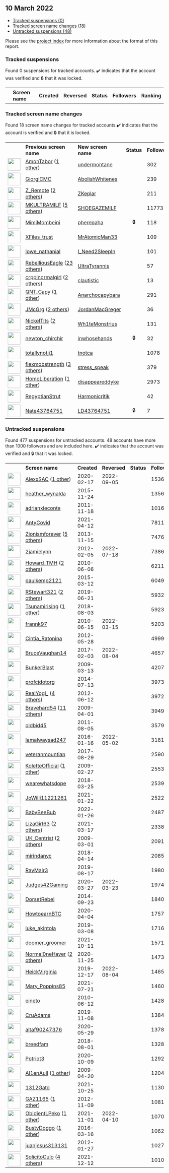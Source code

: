 ## 10 March 2022

* [Tracked suspensions (0)](#tracked-suspensions)
* [Tracked screen name changes (18)](#tracked-screen-name-changes)
* [Untracked suspensions (48)](#untracked-suspensions)

Please see the [project index](https://github.com/travisbrown/twitter-watch) for more information about the format of this report.

### Tracked suspensions

Found 0 suspensions for tracked accounts.
  ✔️ indicates that the account was verified and 🔒 that it was locked.

<table>
    <tr>
        <th></th>
        <th align="left">Screen name</th>
        <th align="left">Created</th>
        <th align="left">Reversed</th>
        <th align="left">Status</th>
        <th align="left">Followers</th>
        <th align="left">Ranking</th></tr>
    </tr></table>

### Tracked screen name changes

Found 18 screen name changes for tracked accounts.✔️ indicates that the account is verified and 🔒 that it is locked.

<table>
    <tr>
        <th></th>
        <th align="left">Previous screen name</th>
        <th align="left">New screen name</th>
        <th align="left">Status</th>
        <th align="left">Followers</th>
        <th align="left">Ranking</th></tr>
    </tr>
        <tr>
            <td><a href="https://twitter.com/intent/user?user_id=912150298889617408">
                <img src="https://pbs.twimg.com/profile_images/1506518226255110146/OyXsd47o_normal.jpg" width="40px" height="40px" align="center"/></a>
            </td>
            <td>
                <a href="https://twitter.com/AmonTabor">AmonTabor</a>&nbsp;(<a href="https://api.memory.lol/v1/tw/id/912150298889617408">1 other</a>)&nbsp;</td>
            <td>
                <a href="https://twitter.com/undermontane">undermontane</a>
            </td>
            <td align="center"></td>
            <td>302</td>
            <td>2954</td>
        </tr>
        <tr>
            <td><a href="https://twitter.com/intent/user?user_id=874852143123099648">
                <img src="https://pbs.twimg.com/profile_images/1501747232768344066/ZxyN-bGx_normal.jpg" width="40px" height="40px" align="center"/></a>
            </td>
            <td>
                <a href="https://twitter.com/GiorgiCMC">GiorgiCMC</a></td>
            <td>
                <a href="https://twitter.com/AbolishWhitenes">AbolishWhitenes</a>
            </td>
            <td align="center"></td>
            <td>239</td>
            <td>7436</td>
        </tr>
        <tr>
            <td><a href="https://twitter.com/intent/user?user_id=1332889311885348865">
                <img src="https://pbs.twimg.com/profile_images/1584641703960608769/OBNtKNjK_normal.jpg" width="40px" height="40px" align="center"/></a>
            </td>
            <td>
                <a href="https://twitter.com/Z_Remote">Z_Remote</a>&nbsp;(<a href="https://api.memory.lol/v1/tw/id/1332889311885348865">2 others</a>)&nbsp;</td>
            <td>
                <a href="https://twitter.com/ZKeplar">ZKeplar</a>
            </td>
            <td align="center"></td>
            <td>211</td>
            <td>15987</td>
        </tr>
        <tr>
            <td><a href="https://twitter.com/intent/user?user_id=1049751249065832448">
                <img src="https://pbs.twimg.com/profile_images/1501738325274681345/RkcHAm13_normal.jpg" width="40px" height="40px" align="center"/></a>
            </td>
            <td>
                <a href="https://twitter.com/MKULTRAMILF">MKULTRAMILF</a>&nbsp;(<a href="https://api.memory.lol/v1/tw/id/1049751249065832448">5 others</a>)&nbsp;</td>
            <td>
                <a href="https://twitter.com/SHOEGAZEMlLF">SHOEGAZEMlLF</a>
            </td>
            <td align="center"></td>
            <td>11773</td>
            <td>17630</td>
        </tr>
        <tr>
            <td><a href="https://twitter.com/intent/user?user_id=1500891349326786563">
                <img src="https://pbs.twimg.com/profile_images/1501739020337901568/lWce3KhU_normal.jpg" width="40px" height="40px" align="center"/></a>
            </td>
            <td>
                <a href="https://twitter.com/MimiMombeini">MimiMombeini</a></td>
            <td>
                <a href="https://twitter.com/pherepaha">pherepaha</a>
            </td>
            <td align="center">🔒</td>
            <td>118</td>
            <td>22252</td>
        </tr>
        <tr>
            <td><a href="https://twitter.com/intent/user?user_id=1467126846735200259">
                <img src="https://pbs.twimg.com/profile_images/1475607960256667648/GOnzmqX1_normal.jpg" width="40px" height="40px" align="center"/></a>
            </td>
            <td>
                <a href="https://twitter.com/XFiles_trust">XFiles_trust</a></td>
            <td>
                <a href="https://twitter.com/MrAtomicMan33">MrAtomicMan33</a>
            </td>
            <td align="center"></td>
            <td>109</td>
            <td>25003</td>
        </tr>
        <tr>
            <td><a href="https://twitter.com/intent/user?user_id=1333888593761341442">
                <img src="https://pbs.twimg.com/profile_images/1524855743106670592/mgtQlIVN_normal.jpg" width="40px" height="40px" align="center"/></a>
            </td>
            <td>
                <a href="https://twitter.com/lowe_nathanial">lowe_nathanial</a></td>
            <td>
                <a href="https://twitter.com/I_Need2SleepIn">I_Need2SleepIn</a>
            </td>
            <td align="center"></td>
            <td>101</td>
            <td>26308</td>
        </tr>
        <tr>
            <td><a href="https://twitter.com/intent/user?user_id=1458167441918513155">
                <img src="https://pbs.twimg.com/profile_images/1501633628987543552/1fXQ9VWX_normal.jpg" width="40px" height="40px" align="center"/></a>
            </td>
            <td>
                <a href="https://twitter.com/RebelliousEagle">RebelliousEagle</a>&nbsp;(<a href="https://api.memory.lol/v1/tw/id/1458167441918513155">23 others</a>)&nbsp;</td>
            <td>
                <a href="https://twitter.com/UltraTyrannis">UltraTyrannis</a>
            </td>
            <td align="center"></td>
            <td>57</td>
            <td>26706</td>
        </tr>
        <tr>
            <td><a href="https://twitter.com/intent/user?user_id=1308492319423893512">
                <img src="https://pbs.twimg.com/profile_images/1501853708405166081/T-2zL2A-_normal.jpg" width="40px" height="40px" align="center"/></a>
            </td>
            <td>
                <a href="https://twitter.com/crpplnormalgirl">crpplnormalgirl</a>&nbsp;(<a href="https://api.memory.lol/v1/tw/id/1308492319423893512">2 others</a>)&nbsp;</td>
            <td>
                <a href="https://twitter.com/clautistic">clautistic</a>
            </td>
            <td align="center"></td>
            <td>13</td>
            <td>32851</td>
        </tr>
        <tr>
            <td><a href="https://twitter.com/intent/user?user_id=147989612">
                <img src="https://pbs.twimg.com/profile_images/1543243128915861507/QQhrgSQa_normal.jpg" width="40px" height="40px" align="center"/></a>
            </td>
            <td>
                <a href="https://twitter.com/QNT_Capy">QNT_Capy</a>&nbsp;(<a href="https://api.memory.lol/v1/tw/id/147989612">1 other</a>)&nbsp;</td>
            <td>
                <a href="https://twitter.com/Anarchocapybara">Anarchocapybara</a>
            </td>
            <td align="center"></td>
            <td>291</td>
            <td>35727</td>
        </tr>
        <tr>
            <td><a href="https://twitter.com/intent/user?user_id=1126340448237187072">
                <img src="https://pbs.twimg.com/profile_images/1467281877945892865/KM-1Dw4V_normal.jpg" width="40px" height="40px" align="center"/></a>
            </td>
            <td>
                <a href="https://twitter.com/JMcGrg">JMcGrg</a>&nbsp;(<a href="https://api.memory.lol/v1/tw/id/1126340448237187072">2 others</a>)&nbsp;</td>
            <td>
                <a href="https://twitter.com/JordanMacGreger">JordanMacGreger</a>
            </td>
            <td align="center"></td>
            <td>36</td>
            <td>54362</td>
        </tr>
        <tr>
            <td><a href="https://twitter.com/intent/user?user_id=1105089241992912896">
                <img src="https://pbs.twimg.com/profile_images/1339201951297400834/DgJWGEft_normal.jpg" width="40px" height="40px" align="center"/></a>
            </td>
            <td>
                <a href="https://twitter.com/NickelTits">NickelTits</a>&nbsp;(<a href="https://api.memory.lol/v1/tw/id/1105089241992912896">2 others</a>)&nbsp;</td>
            <td>
                <a href="https://twitter.com/Wh1teMonstrius">Wh1teMonstrius</a>
            </td>
            <td align="center"></td>
            <td>131</td>
            <td>86485</td>
        </tr>
        <tr>
            <td><a href="https://twitter.com/intent/user?user_id=1179817962590609408">
                <img src="https://pbs.twimg.com/profile_images/1540053648268529664/6FQfgKqI_normal.jpg" width="40px" height="40px" align="center"/></a>
            </td>
            <td>
                <a href="https://twitter.com/newton_chirchir">newton_chirchir</a></td>
            <td>
                <a href="https://twitter.com/inwhosehands">inwhosehands</a>
            </td>
            <td align="center">🔒</td>
            <td>32</td>
            <td>89347</td>
        </tr>
        <tr>
            <td><a href="https://twitter.com/intent/user?user_id=1332066826289811456">
                <img src="https://pbs.twimg.com/profile_images/1527447149344088078/RfGTdfhL_normal.jpg" width="40px" height="40px" align="center"/></a>
            </td>
            <td>
                <a href="https://twitter.com/totallynotjj1">totallynotjj1</a></td>
            <td>
                <a href="https://twitter.com/tnotca">tnotca</a>
            </td>
            <td align="center"></td>
            <td>1078</td>
            <td>94647</td>
        </tr>
        <tr>
            <td><a href="https://twitter.com/intent/user?user_id=1172502225454862347">
                <img src="https://pbs.twimg.com/profile_images/1450407068721111041/-6vschGV_normal.jpg" width="40px" height="40px" align="center"/></a>
            </td>
            <td>
                <a href="https://twitter.com/flexmobstrength">flexmobstrength</a>&nbsp;(<a href="https://api.memory.lol/v1/tw/id/1172502225454862347">3 others</a>)&nbsp;</td>
            <td>
                <a href="https://twitter.com/stress_speak">stress_speak</a>
            </td>
            <td align="center"></td>
            <td>379</td>
            <td>95685</td>
        </tr>
        <tr>
            <td><a href="https://twitter.com/intent/user?user_id=821093022507134981">
                <img src="https://pbs.twimg.com/profile_images/1501787378909863945/8o0TF3cp_normal.jpg" width="40px" height="40px" align="center"/></a>
            </td>
            <td>
                <a href="https://twitter.com/HomoLiberation">HomoLiberation</a>&nbsp;(<a href="https://api.memory.lol/v1/tw/id/821093022507134981">1 other</a>)&nbsp;</td>
            <td>
                <a href="https://twitter.com/disappeareddyke">disappeareddyke</a>
            </td>
            <td align="center"></td>
            <td>2973</td>
            <td>95819</td>
        </tr>
        <tr>
            <td><a href="https://twitter.com/intent/user?user_id=1096938935387852801">
                <img src="https://pbs.twimg.com/profile_images/1102303970910003201/MqJhtrjO_normal.png" width="40px" height="40px" align="center"/></a>
            </td>
            <td>
                <a href="https://twitter.com/RegyptianStrut">RegyptianStrut</a></td>
            <td>
                <a href="https://twitter.com/Harmonicritik">Harmonicritik</a>
            </td>
            <td align="center"></td>
            <td>42</td>
            <td>95845</td>
        </tr>
        <tr>
            <td><a href="https://twitter.com/intent/user?user_id=1347730095541157891">
                <img src="https://abs.twimg.com/sticky/default_profile_images/default_profile_normal.png" width="40px" height="40px" align="center"/></a>
            </td>
            <td>
                <a href="https://twitter.com/Nate43764751">Nate43764751</a></td>
            <td>
                <a href="https://twitter.com/LD43764751">LD43764751</a>
            </td>
            <td align="center">🔒</td>
            <td>7</td>
            <td>97751</td>
        </tr></table>


### Untracked suspensions

Found 477 suspensions for untracked accounts.
48 accounts have more than 1000 followers and are included here.
  ✔️ indicates that the account was verified and 🔒 that it was locked.

<table>
    <tr>
        <th></th>
        <th align="left">Screen name</th>
        <th align="left">Created</th>
        <th align="left">Reversed</th>
        <th align="left">Status</th>
        <th align="left">Followers</th>
    </tr>
        <tr>
            <td><a href="https://twitter.com/intent/user?user_id=1229492564975329282">
                <img src="https://pbs.twimg.com/profile_images/1567681114726080514/pfDEZZ6Y_normal.png" width="40px" height="40px" align="center"/></a>
            </td>
            <td>
                <a href="https://twitter.com/AlexxSAC">AlexxSAC</a>&nbsp;(<a href="https://api.memory.lol/v1/tw/id/1229492564975329282">1 other</a>)&nbsp;</td>
            <td>2020-02-17</td>
            <td>2022-09-05</td>
            <td align="center"></td>
            <td>153678</td>
        </tr>
        <tr>
            <td><a href="https://twitter.com/intent/user?user_id=4347934632">
                <img src="https://pbs.twimg.com/profile_images/1490896318641836033/GJ03Qtug_normal.jpg" width="40px" height="40px" align="center"/></a>
            </td>
            <td>
                <a href="https://twitter.com/heather_wynalda">heather_wynalda</a></td>
            <td>2015-11-24</td>
            <td></td>
            <td align="center"></td>
            <td>13565</td>
        </tr>
        <tr>
            <td><a href="https://twitter.com/intent/user?user_id=415231233">
                <img src="https://pbs.twimg.com/profile_images/1167915653149257730/XIMEcPRy_normal.jpg" width="40px" height="40px" align="center"/></a>
            </td>
            <td>
                <a href="https://twitter.com/adrianxleconte">adrianxleconte</a></td>
            <td>2011-11-18</td>
            <td></td>
            <td align="center"></td>
            <td>10160</td>
        </tr>
        <tr>
            <td><a href="https://twitter.com/intent/user?user_id=1381727644740423680">
                <img src="https://pbs.twimg.com/profile_images/1381729057021247501/ZV5elZS1_normal.jpg" width="40px" height="40px" align="center"/></a>
            </td>
            <td>
                <a href="https://twitter.com/AntyCovid">AntyCovid</a></td>
            <td>2021-04-12</td>
            <td></td>
            <td align="center"></td>
            <td>7811</td>
        </tr>
        <tr>
            <td><a href="https://twitter.com/intent/user?user_id=2196785094">
                <img src="https://pbs.twimg.com/profile_images/1396122584308011009/9NodyZKK_normal.jpg" width="40px" height="40px" align="center"/></a>
            </td>
            <td>
                <a href="https://twitter.com/Zionismforever">Zionismforever</a>&nbsp;(<a href="https://api.memory.lol/v1/tw/id/2196785094">5 others</a>)&nbsp;</td>
            <td>2013-11-15</td>
            <td></td>
            <td align="center"></td>
            <td>7476</td>
        </tr>
        <tr>
            <td><a href="https://twitter.com/intent/user?user_id=483399978">
                <img src="https://pbs.twimg.com/profile_images/1440241384733114378/x6v3mlbt_normal.jpg" width="40px" height="40px" align="center"/></a>
            </td>
            <td>
                <a href="https://twitter.com/2jamielynn">2jamielynn</a></td>
            <td>2012-02-05</td>
            <td>2022-07-18</td>
            <td align="center"></td>
            <td>7386</td>
        </tr>
        <tr>
            <td><a href="https://twitter.com/intent/user?user_id=152790127">
                <img src="https://pbs.twimg.com/profile_images/1482353451308830723/6G5UNOL7_normal.jpg" width="40px" height="40px" align="center"/></a>
            </td>
            <td>
                <a href="https://twitter.com/Howard_TMH">Howard_TMH</a>&nbsp;(<a href="https://api.memory.lol/v1/tw/id/152790127">2 others</a>)&nbsp;</td>
            <td>2010-06-06</td>
            <td></td>
            <td align="center"></td>
            <td>6211</td>
        </tr>
        <tr>
            <td><a href="https://twitter.com/intent/user?user_id=3088970121">
                <img src="https://pbs.twimg.com/profile_images/884467767558197249/2t3cxufS_normal.jpg" width="40px" height="40px" align="center"/></a>
            </td>
            <td>
                <a href="https://twitter.com/paulkemp2121">paulkemp2121</a></td>
            <td>2015-03-12</td>
            <td></td>
            <td align="center"></td>
            <td>6049</td>
        </tr>
        <tr>
            <td><a href="https://twitter.com/intent/user?user_id=1142179070203109377">
                <img src="https://pbs.twimg.com/profile_images/1488015011624718336/y8w-wVfA_normal.jpg" width="40px" height="40px" align="center"/></a>
            </td>
            <td>
                <a href="https://twitter.com/RStewart321">RStewart321</a>&nbsp;(<a href="https://api.memory.lol/v1/tw/id/1142179070203109377">2 others</a>)&nbsp;</td>
            <td>2019-06-21</td>
            <td></td>
            <td align="center"></td>
            <td>5932</td>
        </tr>
        <tr>
            <td><a href="https://twitter.com/intent/user?user_id=1025196284066627584">
                <img src="https://pbs.twimg.com/profile_images/1455124268509958147/wAzCxBHc_normal.jpg" width="40px" height="40px" align="center"/></a>
            </td>
            <td>
                <a href="https://twitter.com/Tsunamirising">Tsunamirising</a>&nbsp;(<a href="https://api.memory.lol/v1/tw/id/1025196284066627584">1 other</a>)&nbsp;</td>
            <td>2018-08-03</td>
            <td></td>
            <td align="center"></td>
            <td>5923</td>
        </tr>
        <tr>
            <td><a href="https://twitter.com/intent/user?user_id=155863001">
                <img src="https://pbs.twimg.com/profile_images/1510418560388108295/lYfsmXy-_normal.jpg" width="40px" height="40px" align="center"/></a>
            </td>
            <td>
                <a href="https://twitter.com/frannk97">frannk97</a></td>
            <td>2010-06-15</td>
            <td>2022-03-15</td>
            <td align="center"></td>
            <td>5203</td>
        </tr>
        <tr>
            <td><a href="https://twitter.com/intent/user?user_id=592936291">
                <img src="https://pbs.twimg.com/profile_images/1497403494516465667/rCct_24V_normal.jpg" width="40px" height="40px" align="center"/></a>
            </td>
            <td>
                <a href="https://twitter.com/Cintia_Ratonina">Cintia_Ratonina</a></td>
            <td>2012-05-28</td>
            <td></td>
            <td align="center"></td>
            <td>4999</td>
        </tr>
        <tr>
            <td><a href="https://twitter.com/intent/user?user_id=827606368219779079">
                <img src="https://pbs.twimg.com/profile_images/915777338863968256/zcZndEUf_normal.jpg" width="40px" height="40px" align="center"/></a>
            </td>
            <td>
                <a href="https://twitter.com/BruceVaughan14">BruceVaughan14</a></td>
            <td>2017-02-03</td>
            <td>2022-08-04</td>
            <td align="center"></td>
            <td>4657</td>
        </tr>
        <tr>
            <td><a href="https://twitter.com/intent/user?user_id=24190527">
                <img src="https://pbs.twimg.com/profile_images/1462283083/IMAG0128_normal.jpg" width="40px" height="40px" align="center"/></a>
            </td>
            <td>
                <a href="https://twitter.com/BunkerBlast">BunkerBlast</a></td>
            <td>2009-03-13</td>
            <td></td>
            <td align="center"></td>
            <td>4207</td>
        </tr>
        <tr>
            <td><a href="https://twitter.com/intent/user?user_id=2639894142">
                <img src="https://pbs.twimg.com/profile_images/934748820793049088/LeFXrjiJ_normal.jpg" width="40px" height="40px" align="center"/></a>
            </td>
            <td>
                <a href="https://twitter.com/profcjdotorg">profcjdotorg</a></td>
            <td>2014-07-13</td>
            <td></td>
            <td align="center"></td>
            <td>3973</td>
        </tr>
        <tr>
            <td><a href="https://twitter.com/intent/user?user_id=606325703">
                <img src="https://pbs.twimg.com/profile_images/1427281848552476680/XZTuD8Km_normal.jpg" width="40px" height="40px" align="center"/></a>
            </td>
            <td>
                <a href="https://twitter.com/RealYogi_">RealYogi_</a>&nbsp;(<a href="https://api.memory.lol/v1/tw/id/606325703">4 others</a>)&nbsp;</td>
            <td>2012-06-12</td>
            <td></td>
            <td align="center"></td>
            <td>3972</td>
        </tr>
        <tr>
            <td><a href="https://twitter.com/intent/user?user_id=28107703">
                <img src="https://pbs.twimg.com/profile_images/1496151609801379842/Q12jcNxS_normal.jpg" width="40px" height="40px" align="center"/></a>
            </td>
            <td>
                <a href="https://twitter.com/Bravehard54">Bravehard54</a>&nbsp;(<a href="https://api.memory.lol/v1/tw/id/28107703">11 others</a>)&nbsp;</td>
            <td>2009-04-01</td>
            <td></td>
            <td align="center"></td>
            <td>3949</td>
        </tr>
        <tr>
            <td><a href="https://twitter.com/intent/user?user_id=349049168">
                <img src="https://pbs.twimg.com/profile_images/3641381381/597e6e61b7dcc9b8b2056e25c1dea16d_normal.jpeg" width="40px" height="40px" align="center"/></a>
            </td>
            <td>
                <a href="https://twitter.com/oldbid45">oldbid45</a></td>
            <td>2011-08-05</td>
            <td></td>
            <td align="center"></td>
            <td>3579</td>
        </tr>
        <tr>
            <td><a href="https://twitter.com/intent/user?user_id=4819604715">
                <img src="https://pbs.twimg.com/profile_images/1492575581455671305/ieGa2Mo4_normal.jpg" width="40px" height="40px" align="center"/></a>
            </td>
            <td>
                <a href="https://twitter.com/Iamalwaysad247">Iamalwaysad247</a></td>
            <td>2016-01-16</td>
            <td>2022-05-02</td>
            <td align="center"></td>
            <td>3181</td>
        </tr>
        <tr>
            <td><a href="https://twitter.com/intent/user?user_id=902347219780517888">
                <img src="https://pbs.twimg.com/profile_images/938193095580983296/6jo-eme3_normal.jpg" width="40px" height="40px" align="center"/></a>
            </td>
            <td>
                <a href="https://twitter.com/veteranmountian">veteranmountian</a></td>
            <td>2017-08-29</td>
            <td></td>
            <td align="center"></td>
            <td>2590</td>
        </tr>
        <tr>
            <td><a href="https://twitter.com/intent/user?user_id=22181962">
                <img src="https://pbs.twimg.com/profile_images/1477424191473430535/b3APkoOs_normal.jpg" width="40px" height="40px" align="center"/></a>
            </td>
            <td>
                <a href="https://twitter.com/KoletteOfficial">KoletteOfficial</a>&nbsp;(<a href="https://api.memory.lol/v1/tw/id/22181962">1 other</a>)&nbsp;</td>
            <td>2009-02-27</td>
            <td></td>
            <td align="center"></td>
            <td>2553</td>
        </tr>
        <tr>
            <td><a href="https://twitter.com/intent/user?user_id=977708337386045440">
                <img src="https://pbs.twimg.com/profile_images/1417487675553206286/HkjzVbIZ_normal.jpg" width="40px" height="40px" align="center"/></a>
            </td>
            <td>
                <a href="https://twitter.com/wearewhatsdope">wearewhatsdope</a></td>
            <td>2018-03-25</td>
            <td></td>
            <td align="center"></td>
            <td>2539</td>
        </tr>
        <tr>
            <td><a href="https://twitter.com/intent/user?user_id=1352458067976269825">
                <img src="https://pbs.twimg.com/profile_images/1415498120054677506/0Wxr6503_normal.jpg" width="40px" height="40px" align="center"/></a>
            </td>
            <td>
                <a href="https://twitter.com/JoWilli11221261">JoWilli11221261</a></td>
            <td>2021-01-22</td>
            <td></td>
            <td align="center"></td>
            <td>2522</td>
        </tr>
        <tr>
            <td><a href="https://twitter.com/intent/user?user_id=1486152639087845379">
                <img src="https://pbs.twimg.com/profile_images/1492273766260424713/d_aGkxH2_normal.jpg" width="40px" height="40px" align="center"/></a>
            </td>
            <td>
                <a href="https://twitter.com/BabyBeeBub">BabyBeeBub</a></td>
            <td>2022-01-26</td>
            <td></td>
            <td align="center"></td>
            <td>2487</td>
        </tr>
        <tr>
            <td><a href="https://twitter.com/intent/user?user_id=1372244632508186626">
                <img src="https://pbs.twimg.com/profile_images/1373151406492942337/PWqeYNKX_normal.jpg" width="40px" height="40px" align="center"/></a>
            </td>
            <td>
                <a href="https://twitter.com/LizaGirl63">LizaGirl63</a>&nbsp;(<a href="https://api.memory.lol/v1/tw/id/1372244632508186626">2 others</a>)&nbsp;</td>
            <td>2021-03-17</td>
            <td></td>
            <td align="center"></td>
            <td>2338</td>
        </tr>
        <tr>
            <td><a href="https://twitter.com/intent/user?user_id=22389018">
                <img src="https://pbs.twimg.com/profile_images/1496982954186350592/kg3swVui_normal.jpg" width="40px" height="40px" align="center"/></a>
            </td>
            <td>
                <a href="https://twitter.com/UK_Centrist">UK_Centrist</a>&nbsp;(<a href="https://api.memory.lol/v1/tw/id/22389018">2 others</a>)&nbsp;</td>
            <td>2009-03-01</td>
            <td></td>
            <td align="center"></td>
            <td>2091</td>
        </tr>
        <tr>
            <td><a href="https://twitter.com/intent/user?user_id=984963921248489473">
                <img src="https://pbs.twimg.com/profile_images/1073057916138217472/pwqg6Frm_normal.jpg" width="40px" height="40px" align="center"/></a>
            </td>
            <td>
                <a href="https://twitter.com/mirindanyc">mirindanyc</a></td>
            <td>2018-04-14</td>
            <td></td>
            <td align="center"></td>
            <td>2085</td>
        </tr>
        <tr>
            <td><a href="https://twitter.com/intent/user?user_id=1162848526029795329">
                <img src="https://pbs.twimg.com/profile_images/1165373874026033152/IsSzmnAM_normal.jpg" width="40px" height="40px" align="center"/></a>
            </td>
            <td>
                <a href="https://twitter.com/RayMair3">RayMair3</a></td>
            <td>2019-08-17</td>
            <td></td>
            <td align="center"></td>
            <td>1980</td>
        </tr>
        <tr>
            <td><a href="https://twitter.com/intent/user?user_id=1243383868125634566">
                <img src="https://pbs.twimg.com/profile_images/1477386833180954631/R1g7q_xG_normal.jpg" width="40px" height="40px" align="center"/></a>
            </td>
            <td>
                <a href="https://twitter.com/Judges42Gaming">Judges42Gaming</a></td>
            <td>2020-03-27</td>
            <td>2022-03-23</td>
            <td align="center"></td>
            <td>1974</td>
        </tr>
        <tr>
            <td><a href="https://twitter.com/intent/user?user_id=2828337932">
                <img src="https://pbs.twimg.com/profile_images/1340703634179448842/QnGdtL3g_normal.jpg" width="40px" height="40px" align="center"/></a>
            </td>
            <td>
                <a href="https://twitter.com/DorsetRebel">DorsetRebel</a></td>
            <td>2014-09-23</td>
            <td></td>
            <td align="center"></td>
            <td>1840</td>
        </tr>
        <tr>
            <td><a href="https://twitter.com/intent/user?user_id=1246481682846191616">
                <img src="https://pbs.twimg.com/profile_images/1246482649650094080/6vtB75pn_normal.jpg" width="40px" height="40px" align="center"/></a>
            </td>
            <td>
                <a href="https://twitter.com/HowtoearnBTC">HowtoearnBTC</a></td>
            <td>2020-04-04</td>
            <td></td>
            <td align="center"></td>
            <td>1757</td>
        </tr>
        <tr>
            <td><a href="https://twitter.com/intent/user?user_id=1104010016170930178">
                <img src="https://pbs.twimg.com/profile_images/1496538971106680832/4vR3dWvp_normal.jpg" width="40px" height="40px" align="center"/></a>
            </td>
            <td>
                <a href="https://twitter.com/luke_akintola">luke_akintola</a></td>
            <td>2019-03-08</td>
            <td></td>
            <td align="center"></td>
            <td>1716</td>
        </tr>
        <tr>
            <td><a href="https://twitter.com/intent/user?user_id=1447625154083893254">
                <img src="https://pbs.twimg.com/profile_images/1447625725281030154/-Kd47zoC_normal.jpg" width="40px" height="40px" align="center"/></a>
            </td>
            <td>
                <a href="https://twitter.com/doomer_groomer">doomer_groomer</a></td>
            <td>2021-10-11</td>
            <td></td>
            <td align="center"></td>
            <td>1571</td>
        </tr>
        <tr>
            <td><a href="https://twitter.com/intent/user?user_id=1331726765941723136">
                <img src="https://pbs.twimg.com/profile_images/1466910068801163267/RHuAr7IU_normal.jpg" width="40px" height="40px" align="center"/></a>
            </td>
            <td>
                <a href="https://twitter.com/Normal0neHaver">Normal0neHaver</a>&nbsp;(<a href="https://api.memory.lol/v1/tw/id/1331726765941723136">2 others</a>)&nbsp;</td>
            <td>2020-11-25</td>
            <td></td>
            <td align="center"></td>
            <td>1473</td>
        </tr>
        <tr>
            <td><a href="https://twitter.com/intent/user?user_id=1206797865768624128">
                <img src="https://pbs.twimg.com/profile_images/1463315133292285954/b6ZelM5R_normal.jpg" width="40px" height="40px" align="center"/></a>
            </td>
            <td>
                <a href="https://twitter.com/HeickVirginia">HeickVirginia</a></td>
            <td>2019-12-17</td>
            <td>2022-08-04</td>
            <td align="center"></td>
            <td>1465</td>
        </tr>
        <tr>
            <td><a href="https://twitter.com/intent/user?user_id=1417827418363072512">
                <img src="https://pbs.twimg.com/profile_images/1417828028453896197/nc8brqKU_normal.jpg" width="40px" height="40px" align="center"/></a>
            </td>
            <td>
                <a href="https://twitter.com/Mary_Poppins85">Mary_Poppins85</a></td>
            <td>2021-07-21</td>
            <td></td>
            <td align="center"></td>
            <td>1460</td>
        </tr>
        <tr>
            <td><a href="https://twitter.com/intent/user?user_id=154755480">
                <img src="https://pbs.twimg.com/profile_images/1491993291663024130/F6dbAUWW_normal.jpg" width="40px" height="40px" align="center"/></a>
            </td>
            <td>
                <a href="https://twitter.com/eineto">eineto</a></td>
            <td>2010-06-12</td>
            <td></td>
            <td align="center"></td>
            <td>1428</td>
        </tr>
        <tr>
            <td><a href="https://twitter.com/intent/user?user_id=1192870216901857280">
                <img src="https://pbs.twimg.com/profile_images/1192870366252683265/5gxHP6V7_normal.png" width="40px" height="40px" align="center"/></a>
            </td>
            <td>
                <a href="https://twitter.com/CruAdams">CruAdams</a></td>
            <td>2019-11-08</td>
            <td></td>
            <td align="center"></td>
            <td>1384</td>
        </tr>
        <tr>
            <td><a href="https://twitter.com/intent/user?user_id=1266362782305271810">
                <img src="https://pbs.twimg.com/profile_images/1350181227588947970/DUNquNCF_normal.jpg" width="40px" height="40px" align="center"/></a>
            </td>
            <td>
                <a href="https://twitter.com/altaf90247376">altaf90247376</a></td>
            <td>2020-05-29</td>
            <td></td>
            <td align="center"></td>
            <td>1378</td>
        </tr>
        <tr>
            <td><a href="https://twitter.com/intent/user?user_id=1024470072977321984">
                <img src="https://pbs.twimg.com/profile_images/1357300956283760641/11dHGvSK_normal.jpg" width="40px" height="40px" align="center"/></a>
            </td>
            <td>
                <a href="https://twitter.com/breedfam">breedfam</a></td>
            <td>2018-08-01</td>
            <td></td>
            <td align="center"></td>
            <td>1328</td>
        </tr>
        <tr>
            <td><a href="https://twitter.com/intent/user?user_id=1314547424325664769">
                <img src="https://pbs.twimg.com/profile_images/1315183408151228417/D75KQoiu_normal.jpg" width="40px" height="40px" align="center"/></a>
            </td>
            <td>
                <a href="https://twitter.com/Potriot3">Potriot3</a></td>
            <td>2020-10-09</td>
            <td></td>
            <td align="center"></td>
            <td>1292</td>
        </tr>
        <tr>
            <td><a href="https://twitter.com/intent/user?user_id=33510209">
                <img src="https://pbs.twimg.com/profile_images/1496583690037649408/rDSfY1IP_normal.jpg" width="40px" height="40px" align="center"/></a>
            </td>
            <td>
                <a href="https://twitter.com/Al1enAull">Al1enAull</a>&nbsp;(<a href="https://api.memory.lol/v1/tw/id/33510209">1 other</a>)&nbsp;</td>
            <td>2009-04-20</td>
            <td></td>
            <td align="center"></td>
            <td>1204</td>
        </tr>
        <tr>
            <td><a href="https://twitter.com/intent/user?user_id=1452714186719510530">
                <img src="https://pbs.twimg.com/profile_images/1491251837596573696/fvw9Fh5p_normal.jpg" width="40px" height="40px" align="center"/></a>
            </td>
            <td>
                <a href="https://twitter.com/1312Gato">1312Gato</a></td>
            <td>2021-10-25</td>
            <td></td>
            <td align="center"></td>
            <td>1130</td>
        </tr>
        <tr>
            <td><a href="https://twitter.com/intent/user?user_id=936186666">
                <img src="https://pbs.twimg.com/profile_images/1467544231778660359/hsyahPbM_normal.jpg" width="40px" height="40px" align="center"/></a>
            </td>
            <td>
                <a href="https://twitter.com/GAZ1165">GAZ1165</a>&nbsp;(<a href="https://api.memory.lol/v1/tw/id/936186666">1 other</a>)&nbsp;</td>
            <td>2012-11-09</td>
            <td></td>
            <td align="center"></td>
            <td>1081</td>
        </tr>
        <tr>
            <td><a href="https://twitter.com/intent/user?user_id=1455121658419851264">
                <img src="https://pbs.twimg.com/profile_images/1582741072203186180/3CheS3G4_normal.jpg" width="40px" height="40px" align="center"/></a>
            </td>
            <td>
                <a href="https://twitter.com/ObidientLPeko">ObidientLPeko</a>&nbsp;(<a href="https://api.memory.lol/v1/tw/id/1455121658419851264">1 other</a>)&nbsp;</td>
            <td>2021-11-01</td>
            <td>2022-04-10</td>
            <td align="center"></td>
            <td>1070</td>
        </tr>
        <tr>
            <td><a href="https://twitter.com/intent/user?user_id=709917790359003137">
                <img src="https://pbs.twimg.com/profile_images/1443343390033260545/VLEx6oyC_normal.jpg" width="40px" height="40px" align="center"/></a>
            </td>
            <td>
                <a href="https://twitter.com/BustyDoggo">BustyDoggo</a>&nbsp;(<a href="https://api.memory.lol/v1/tw/id/709917790359003137">1 other</a>)&nbsp;</td>
            <td>2016-03-16</td>
            <td></td>
            <td align="center"></td>
            <td>1062</td>
        </tr>
        <tr>
            <td><a href="https://twitter.com/intent/user?user_id=475614346">
                <img src="https://pbs.twimg.com/profile_images/1496836709404786700/-ZGkZ_7t_normal.jpg" width="40px" height="40px" align="center"/></a>
            </td>
            <td>
                <a href="https://twitter.com/juanjesus313131">juanjesus313131</a></td>
            <td>2012-01-27</td>
            <td></td>
            <td align="center"></td>
            <td>1027</td>
        </tr>
        <tr>
            <td><a href="https://twitter.com/intent/user?user_id=1470122350905466882">
                <img src="https://pbs.twimg.com/profile_images/1493786477901201408/zOIBgIeF_normal.jpg" width="40px" height="40px" align="center"/></a>
            </td>
            <td>
                <a href="https://twitter.com/SolicitoCulo">SolicitoCulo</a>&nbsp;(<a href="https://api.memory.lol/v1/tw/id/1470122350905466882">4 others</a>)&nbsp;</td>
            <td>2021-12-12</td>
            <td></td>
            <td align="center"></td>
            <td>1010</td>
        </tr></table>
